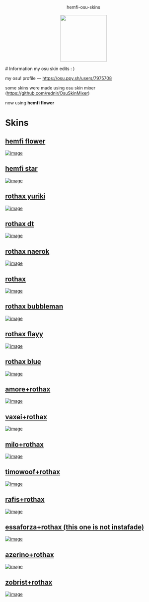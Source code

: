 <p align="center">
  <font size= ”7”>hemfi-osu-skins</font> 
<br>

<br>
<a href="https://osu.ppy.sh/users/7975708">
  <img src="https://a.ppy.sh/7975708"  
       width="150"
       height="150"></a>
</p>
# Information
my osu skin edits : )

my osu! profile — https://osu.ppy.sh/users/7975708

some skins were made using osu skin mixer (https://github.com/rednir/OsuSkinMixer)

now using **hemfi flower**
# Skins
## [hemfi flower](https://rothax.s-ul.eu/Adbojjd2)
[![image](https://i.ibb.co/BT6nW7m/screenshot022.jpg)](https://rothax.s-ul.eu/Adbojjd2)
## [hemfi star](https://rothax.s-ul.eu/ZYAY8Qbm)
[![image](https://i.ibb.co/LJfvK4T/screenshot023.jpg)](https://rothax.s-ul.eu/ZYAY8Qbm)
## [rothax yuriki](https://rothax.s-ul.eu/tkpGHYZn)
[![image](https://i.ibb.co/R3YP0zK/screenshot001.jpg)](https://rothax.s-ul.eu/tkpGHYZn)
## [rothax dt](https://rothax.s-ul.eu/rPVSXzLP)
[![image](https://i.ibb.co/bHNbQpm/screenshot005.jpg)](https://rothax.s-ul.eu/rPVSXzLP)
## [rothax naerok](https://rothax.s-ul.eu/JVp0Xt1H)
[![image](https://i.ibb.co/RQKYfCZ/screenshot002.jpg)](https://rothax.s-ul.eu/JVp0Xt1H)
## [rothax](https://rothax.s-ul.eu/w2Q2SQYV)
[![image](https://i.ibb.co/J7TXw8w/screenshot060.jpg)](https://rothax.s-ul.eu/w2Q2SQYV)
## [rothax bubbleman](https://rothax.s-ul.eu/ARYW6ENO)
[![image](https://i.ibb.co/qrVBxsr/screenshot063.jpg)](https://rothax.s-ul.eu/ARYW6ENO)
## [rothax flayy](https://rothax.s-ul.eu/QG3Lxizc)
[![image](https://i.ibb.co/BKxv1cq/screenshot064.jpg)](https://rothax.s-ul.eu/QG3Lxizc)
## [rothax blue](https://rothax.s-ul.eu/eBGtMEWn)
[![image](https://i.ibb.co/bsKDXbW/screenshot062.jpg)](https://rothax.s-ul.eu/eBGtMEWn)
## [amore+rothax](https://rothax.s-ul.eu/6P4z55xT)
[![image](https://i.ibb.co/LQZpgWG/screenshot043.jpg)](https://rothax.s-ul.eu/6P4z55xT)
## [vaxei+rothax](https://rothax.s-ul.eu/2f1vFxKO)
[![image](https://i.ibb.co/G7cdG1r/screenshot040.jpg)](https://rothax.s-ul.eu/2f1vFxKO)
## [milo+rothax](https://rothax.s-ul.eu/225XDmv8)
[![image](https://i.ibb.co/PgkmCfd/screenshot033.jpg)](https://rothax.s-ul.eu/225XDmv8)
## [timowoof+rothax](https://rothax.s-ul.eu/ZgQdYL6o)
[![image](https://i.ibb.co/jDRShY2/screenshot038.jpg)](https://rothax.s-ul.eu/ZgQdYL6o)
## [rafis+rothax](https://rothax.s-ul.eu/ePFdHC3b)
[![image](https://i.ibb.co/jzBg13w/screenshot037.jpg)](https://rothax.s-ul.eu/ePFdHC3b)
## [essaforza+rothax (this one is not instafade)](https://rothax.s-ul.eu/S8EvsUJm)
[![image](https://i.ibb.co/B3Hdwkq/screenshot032.jpg)](https://rothax.s-ul.eu/S8EvsUJm)
## [azerino+rothax](https://rothax.s-ul.eu/UegI3Pgn)
[![image](https://i.ibb.co/FHvyJTR/screenshot031.jpg)](https://rothax.s-ul.eu/UegI3Pgn)
## [zobrist+rothax](https://rothax.s-ul.eu/ZVooRG79)
[![image](https://i.ibb.co/pnKqCJM/screenshot041.jpg)](https://rothax.s-ul.eu/ZVooRG79)
